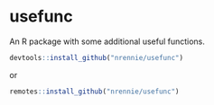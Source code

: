 # usefunc

An R package with some additional useful functions.

``` r
devtools::install_github("nrennie/usefunc")
```
or 
``` r
remotes::install_github("nrennie/usefunc")
```
